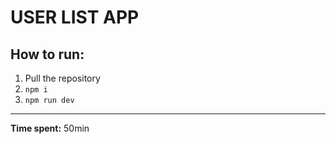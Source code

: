 # USER LIST APP

## How to run:

1. Pull the repository
2. `npm i`
3. `npm run dev`

---

**Time spent:** 50min
